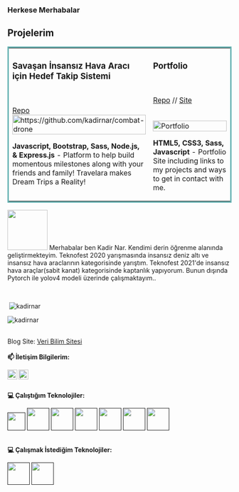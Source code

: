 ### Herkese Merhabalar 

## Projelerim

<table bordercolor="#66b2b2">
  <tr>
    <td width="33%" valign="top">
      <h3>Savaşan İnsansız Hava Aracı için Hedef Takip Sistemi</h3>
        <br />
        <p><a target="_blank" href="https://github.com/CharlesCreativeContent/Portfolio-2020">Repo</a>
        <a target="_blank" href="http://www.travelara.org">
            <img src="uav.gif" width="100%" alt="https://github.com/kadirnar/combat-drone"/>
        </a>
        <p><strong>Javascript, Bootstrap, Sass, Node.js, & Express.js</strong> - Platform to help build momentous milestones along with your friends and family! Travelara makes Dream Trips a Reality!</p>
    </td>
    <td width="33%" valign="top">
      <h3>Portfolio</h3>
        <br />
        <p><a target="_blank" href="https://github.com/CharlesCreativeContent/Portfolio-2020">Repo</a> // <a target="_blank" href="https://www.shawncharles.com">Site</a></p>
        <br />
        <a target="_blank" href="https://www.shawncharles.com">
            <img src="images/gif4.gif" width="100%" alt="Portfolio"/>
        </a>
        <p><strong>HTML5, CSS3, Sass, Javascript</strong> - Portfolio Site including links to my projects and ways to get in contact with me.</p>
    </td>
  </tr>
</table>































<img src="https://media.giphy.com/media/Cmr1OMJ2FN0B2/giphy.gif" width="90px">
Merhabalar ben Kadir Nar. Kendimi derin öğrenme alanında geliştirmekteyim. Teknofest 2020 yarışmasında insansız deniz altı ve insansız hava araclarının kategorisinde yarıştım. Teknofest 2021'de insansız hava araçlar(sabit kanat) kategorisinde kaptanlık yapıyorum. Bunun dışında Pytorch ile yolov4 modeli üzerinde çalışmaktayım..<br/>

<br/><p>&nbsp;<img align="center" src="https://github-readme-stats.vercel.app/api?username=kadirnar&show_icons=true" alt="kadirnar" /></p>
<p align="left"> <img src="https://komarev.com/ghpvc/?username=kadirnar" alt="kadirnar" /> </p>

<br/>Blog Site:  [Veri Bilim Sitesi](https://kadirnar.com/)<br/>
<br/>**📫 İletişim Bilgilerim:** <br/>

<a href="https://www.linkedin.com/in/kadir-nar/">
  <img align="left" alt="Linkedin" width="22px" src="https://cdn.jsdelivr.net/npm/simple-icons@v3/icons/linkedin.svg" />
</a>

<a href="https://www.instagram.com/kadir_narr/">
  <img align="left" alt="İnstagram" width="22px" src="https://cdn.jsdelivr.net/npm/simple-icons@v3/icons/instagram.svg" />
</a><br/>

<br/> **💻 Çalıştığım Teknolojiler:**

<code><a href="" target="_blank"><img height="40" src="https://www.vectorlogo.zone/logos/python/python-official.svg"></a></code>
<code><a href="" target="_blank"><img height="50" src="https://www.vectorlogo.zone/logos/raspberrypi/raspberrypi-ar21.svg"></a></code>
<code><a href="" target="_blank"><img height="50" src="https://www.vectorlogo.zone/logos/numpy/numpy-ar21.svg"></a></code>
<code><a href="" target="_blank"><img height="50" src="https://www.vectorlogo.zone/logos/kaggle/kaggle-ar21.svg"></a></code>
<code><a href="" target="_blank"><img height="50" src="https://www.vectorlogo.zone/logos/linux/linux-ar21.svg"></a></code>
<code><a href="" target="_blank"><img height="50" src="https://www.vectorlogo.zone/logos/opencv/opencv-ar21.svg"></a></code>
<code><a href="" target="_blank"><img height="50" src="https://www.vectorlogo.zone/logos/wordpress/wordpress-ar21.svg"></a></code>

<br/> **💻 Çalışmak İstediğim Teknolojiler:** 

<code><a href="" target="_blank"><img height="50" src="https://www.vectorlogo.zone/logos/tensorflow/tensorflow-ar21.svg"></a></code>
<code><a href="" target="_blank"><img height="50" src="https://www.vectorlogo.zone/logos/pytorch/pytorch-ar21.svg"></a></code>
